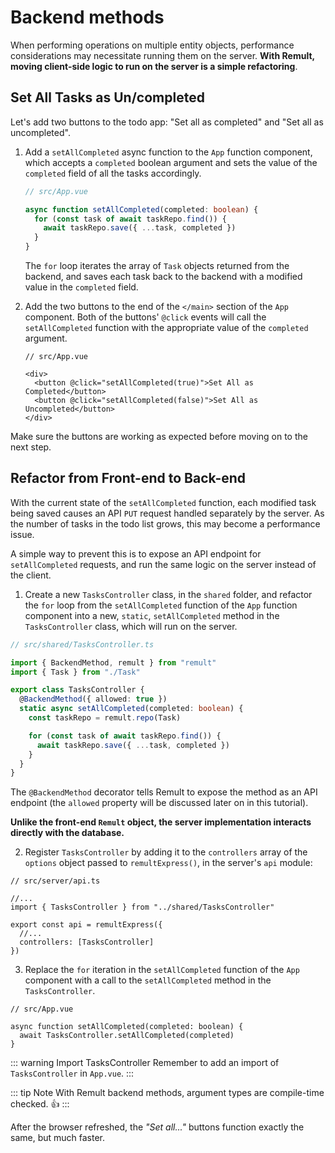 # Backend methods

When performing operations on multiple entity objects, performance considerations may necessitate running them on the server. **With Remult, moving client-side logic to run on the server is a simple refactoring**.

## Set All Tasks as Un/completed

Let's add two buttons to the todo app: "Set all as completed" and "Set all as uncompleted".

1. Add a `setAllCompleted` async function to the `App` function component, which accepts a `completed` boolean argument and sets the value of the `completed` field of all the tasks accordingly.

   ```ts
   // src/App.vue

   async function setAllCompleted(completed: boolean) {
     for (const task of await taskRepo.find()) {
       await taskRepo.save({ ...task, completed })
     }
   }
   ```

   The `for` loop iterates the array of `Task` objects returned from the backend, and saves each task back to the backend with a modified value in the `completed` field.

2. Add the two buttons to the end of the `</main>` section of the `App` component. Both of the buttons' `@click` events will call the `setAllCompleted` function with the appropriate value of the `completed` argument.

   ```vue
   // src/App.vue

   <div>
     <button @click="setAllCompleted(true)">Set All as Completed</button>
     <button @click="setAllCompleted(false)">Set All as Uncompleted</button>
   </div>
   ```

Make sure the buttons are working as expected before moving on to the next step.

## Refactor from Front-end to Back-end

With the current state of the `setAllCompleted` function, each modified task being saved causes an API `PUT` request handled separately by the server. As the number of tasks in the todo list grows, this may become a performance issue.

A simple way to prevent this is to expose an API endpoint for `setAllCompleted` requests, and run the same logic on the server instead of the client.

1. Create a new `TasksController` class, in the `shared` folder, and refactor the `for` loop from the `setAllCompleted` function of the `App` function component into a new, `static`, `setAllCompleted` method in the `TasksController` class, which will run on the server.

```ts
// src/shared/TasksController.ts

import { BackendMethod, remult } from "remult"
import { Task } from "./Task"

export class TasksController {
  @BackendMethod({ allowed: true })
  static async setAllCompleted(completed: boolean) {
    const taskRepo = remult.repo(Task)

    for (const task of await taskRepo.find()) {
      await taskRepo.save({ ...task, completed })
    }
  }
}
```

The `@BackendMethod` decorator tells Remult to expose the method as an API endpoint (the `allowed` property will be discussed later on in this tutorial).

**Unlike the front-end `Remult` object, the server implementation interacts directly with the database.**

2. Register `TasksController` by adding it to the `controllers` array of the `options` object passed to `remultExpress()`, in the server's `api` module:

```ts{4,8}
// src/server/api.ts

//...
import { TasksController } from "../shared/TasksController"

export const api = remultExpress({
  //...
  controllers: [TasksController]
})
```

3. Replace the `for` iteration in the `setAllCompleted` function of the `App` component with a call to the `setAllCompleted` method in the `TasksController`.

```ts{4}
// src/App.vue

async function setAllCompleted(completed: boolean) {
  await TasksController.setAllCompleted(completed)
}
```

::: warning Import TasksController
Remember to add an import of `TasksController` in `App.vue`.
:::

::: tip Note
With Remult backend methods, argument types are compile-time checked. :thumbsup:
:::

After the browser refreshed, the _"Set all..."_ buttons function exactly the same, but much faster.
